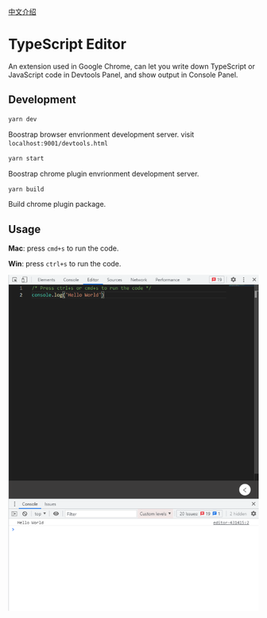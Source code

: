 [中文介绍](./README_CN.md)

# TypeScript Editor

An extension used in Google Chrome, can let you write down TypeScript or JavaScript code in Devtools Panel, and show output in Console Panel.

## Development

```bash
yarn dev
```
Boostrap browser envrionment development server.
visit `localhost:9001/devtools.html`

```bash
yarn start
```
Boostrap chrome plugin envrionment development server.

```bash
yarn build
```
Build chrome plugin package.

## Usage

**Mac**: press `cmd+s`  to run the code.

**Win**: press `ctrl+s` to run the code.

![image-20211009142848719](image-20211009142848719.png)

